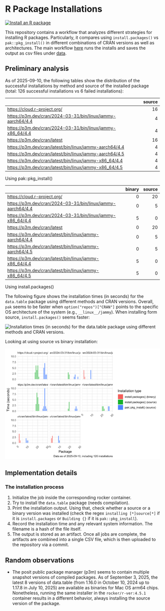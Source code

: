 # R Package Installations


[![Install an R
package](https://github.com/gvegayon/r-pkg-installs/actions/workflows/install_an_r_package.yaml/badge.svg)](https://github.com/gvegayon/r-pkg-installs/actions/workflows/install_an_r_package.yaml)

This repository contains a workflow that analyzes different strategies
for installing R packages. Particularly, it compares using
`install.packages()` vs `pak::pkg_install()` in different combinations
of CRAN versions as well as architectures. The main workflow
[here](./.github/workflows/install_an_r_package.yaml) runs the installs
and saves the output as csv files under [data](./data).

## Preliminary analysis

As of 2025-09-10, the following tables show the distribution of the
successful installations by method and source of the installed package
(total: 126 successful installations vs 6 failed installations):

|                                                             | source |
|:------------------------------------------------------------|-------:|
| https://cloud.r-project.org/                                |     16 |
| https://p3m.dev/cran/2024-03-31/bin/linux/jammy-aarch64/4.4 |      4 |
| https://p3m.dev/cran/2024-03-31/bin/linux/jammy-x86_64/4.4  |      4 |
| https://p3m.dev/cran/latest                                 |     16 |
| https://p3m.dev/cran/latest/bin/linux/jammy-aarch64/4.4     |      4 |
| https://p3m.dev/cran/latest/bin/linux/jammy-aarch64/4.5     |      4 |
| https://p3m.dev/cran/latest/bin/linux/jammy-x86_64/4.4      |      4 |
| https://p3m.dev/cran/latest/bin/linux/jammy-x86_64/4.5      |      4 |

Using pak::pkg_install()

|                                                             | binary | source |
|:------------------------------------------------------------|-------:|-------:|
| https://cloud.r-project.org/                                |      0 |     20 |
| https://p3m.dev/cran/2024-03-31/bin/linux/jammy-aarch64/4.4 |      0 |      5 |
| https://p3m.dev/cran/2024-03-31/bin/linux/jammy-x86_64/4.4  |      5 |      0 |
| https://p3m.dev/cran/latest                                 |      0 |     20 |
| https://p3m.dev/cran/latest/bin/linux/jammy-aarch64/4.4     |      0 |      5 |
| https://p3m.dev/cran/latest/bin/linux/jammy-aarch64/4.5     |      0 |      5 |
| https://p3m.dev/cran/latest/bin/linux/jammy-x86_64/4.4      |      5 |      0 |
| https://p3m.dev/cran/latest/bin/linux/jammy-x86_64/4.5      |      5 |      0 |

Using install.packages()

The following figure shows the installation times (in seconds) for the
`data.table` package using different methods and CRAN versions. Overall,
`pak` seems to be faster when `option("repos")["CRAN"]` points to the
specific OS architecture of the system (e.g., `__linux__/jammy`). When
installing form source, `install.packages()` seems faster:

![Installation times (in seconds) for the `data.table` package using
different methods and CRAN
versions.](README_files/figure-commonmark/speed-1.png)

Looking at using source vs binary installation:

![](README_files/figure-commonmark/source-vs-binary-1.png)

## Implementation details

### The installation process

1.  Initialize the job inside the corresponding rocker container.
2.  Try to install the `data.table` package (needs compilation).
3.  Print the installation output. Using that, check whether a source or
    a binary version was installed (check the regex
    `installing [*]source[*]` if it is `install.packages` or
    `Building {}` if it is `pak::pkg_install`).
4.  Record the installation time and any relevant system information.
    The filename is a hash of the file itself.
5.  The output is stored as an artifact. Once all jobs are complete, the
    artifacts are combined into a single CSV file, which is then
    uploaded to the repository via a commit.

## Random observations

- The posit public package manager (p3m) seems to contain multiple
  snapshot versions of compiled packages. As of September 3, 2025, the
  latest 8 versions of data.table (from 1.16.0 in October 10, 2024 up to
  1.17.8 in July 10, 2025) are available as binaries for Mac OS arm64
  chips. Nonetheless, running the same installer in the
  `rocker/r-ver:4.5.1` container results in a different behavior, always
  installing the source version of the package.
